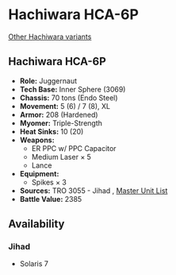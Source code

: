 # Hachiwara HCA-6P 

[Other Hachiwara variants](../hachiwara.md) 

## Hachiwara HCA-6P 

- **Role:** Juggernaut 
- **Tech Base:** Inner Sphere (3069) 
- **Chassis:** 70 tons (Endo Steel) 
- **Movement:** 5 (6) / 7 (8), XL 
- **Armor:** 208 (Hardened) 
- **Myomer:** Triple-Strength 
- **Heat Sinks:** 10 (20) 
- **Weapons:** 
  - ER PPC w/ PPC Capacitor 
  - Medium Laser × 5 
  - Lance 
- **Equipment:** 
  - Spikes × 3 
- **Sources:** TRO 3055 - Jihad , [Master Unit List](http://masterunitlist.info/Unit/Details/1363/hachiwara-hca-6p) 
- **Battle Value:** 2385 

## Availability 

### Jihad 

- Solaris 7 

